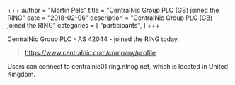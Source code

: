 +++
author = "Martin Pels"
title = "CentralNic Group PLC (GB) joined the RING"
date = "2018-02-06"
description = "CentralNic Group PLC (GB) joined the RING"
categories = [
    "participants",
]
+++

CentralNic Group PLC - AS 42044 - joined the RING today.

> https://www.centralnic.com/company/profile

Users can connect to centralnic01.ring.nlnog.net, which is located in United Kingdom.

